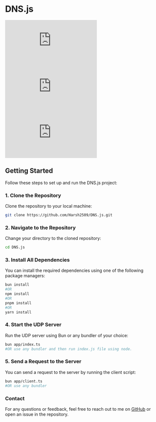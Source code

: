 # DNS.js

![GitHub repo size](https://img.shields.io/github/repo-size/Harsh2509/DNS.js)
![GitHub stars](https://img.shields.io/github/stars/Harsh2509/DNS.js?style=social)
![GitHub forks](https://img.shields.io/github/forks/Harsh2509/DNS.js?style=social)

## Getting Started

Follow these steps to set up and run the DNS.js project:

### 1. Clone the Repository

Clone the repository to your local machine:

```bash
git clone https://github.com/Harsh2509/DNS.js.git
```

### 2. Navigate to the Repository

Change your directory to the cloned repository:

```bash
cd DNS.js
```

### 3. Install All Dependencies

You can install the required dependencies using one of the following package managers:

```bash
bun install
#OR
npm install
#OR
pnpm install
#OR
yarn install
```

### 4. Start the UDP Server

Run the UDP server using Bun or any bundler of your choice:

```bash
bun app/index.ts
#OR use any bundler and then run index.js file using node.
```

### 5. Send a Request to the Server

You can send a request to the server by running the client script:

```bash
bun app/client.ts
#OR use any bundler
```

### Contact

For any questions or feedback, feel free to reach out to me on [GitHub](https://github.com/Harsh2509) or open an issue in the repository.
